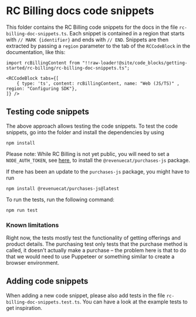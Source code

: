 # RC Billing docs code snippets
This folder contains the RC Billing code snippets for the docs in the file `rc-billing-doc-snippets.ts`. Each snippet is contained in a region that starts with `// MARK {identifier}` and ends with `// END`. Snippets are then extracted by passing a `region` parameter to the tab of the `RCCodeBlock` in the documentation, like this:

```
import rcBillingContent from "!!raw-loader!@site/code_blocks/getting-started/rc-billing/rc-billing-doc-snippets.ts";

<RCCodeBlock tabs={[
    { type: 'ts', content: rcBillingContent, name: "Web (JS/TS)" , region: "Configuring SDK"},
]} />
```

## Testing code snippets
The above approach allows testing the code snippets. To test the code snippets, go into the folder and install the dependencies by using 
```
npm install
```

Please note: While RC Billing is not yet public, you will need to set a `NODE_AUTH_TOKEN`, see [here](https://github.com/RevenueCat/purchases-js?tab=readme-ov-file#installation), to install the `@revenuecat/purchases-js` package.

If there has been an update to the `purchases-js` package, you might have to run
```
npm install @revenuecat/purchases-js@latest
```

To run the tests, run the following command:
```
npm run test
```

### Known limitations
Right now, the tests mostly test the functionality of getting offerings and product details. The purchasing test only tests that the purchase method is called, it doesn't actually make a purchase – the problem here is that to do that we would need to use Puppeteer or something similar to create a browser environment. 

## Adding code snippets
When adding a new code snippet, please also add tests in the file `rc-billing-doc-snippets.test.ts`. You can have a look at the example tests to get inspiration.